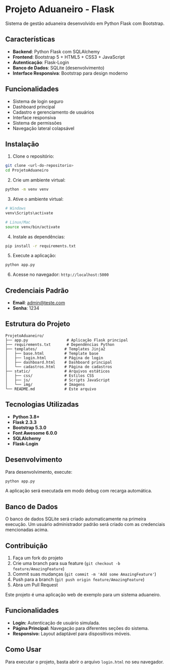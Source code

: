 # Projeto Aduaneiro - Flask

Sistema de gestão aduaneira desenvolvido em Python Flask com Bootstrap.

## Características

- **Backend**: Python Flask com SQLAlchemy
- **Frontend**: Bootstrap 5 + HTML5 + CSS3 + JavaScript
- **Autenticação**: Flask-Login
- **Banco de Dados**: SQLite (desenvolvimento)
- **Interface Responsiva**: Bootstrap para design moderno

## Funcionalidades

- Sistema de login seguro
- Dashboard principal
- Cadastro e gerenciamento de usuários
- Interface responsiva
- Sistema de permissões
- Navegação lateral colapsável

## Instalação

1. Clone o repositório:
```bash
git clone <url-do-repositorio>
cd ProjetoAduaneiro
```

2. Crie um ambiente virtual:
```bash
python -m venv venv
```

3. Ative o ambiente virtual:
```bash
# Windows
venv\Scripts\activate

# Linux/Mac
source venv/bin/activate
```

4. Instale as dependências:
```bash
pip install -r requirements.txt
```

5. Execute a aplicação:
```bash
python app.py
```

6. Acesse no navegador: `http://localhost:5000`

## Credenciais Padrão

- **Email**: admin@teste.com
- **Senha**: 1234

## Estrutura do Projeto

```
ProjetoAduaneiro/
├── app.py                 # Aplicação Flask principal
├── requirements.txt       # Dependências Python
├── templates/            # Templates Jinja2
│   ├── base.html         # Template base
│   ├── login.html        # Página de login
│   ├── dashboard.html    # Dashboard principal
│   └── cadastros.html    # Página de cadastros
├── static/               # Arquivos estáticos
│   ├── css/              # Estilos CSS
│   ├── js/               # Scripts JavaScript
│   └── img/              # Imagens
└── README.md             # Este arquivo
```

## Tecnologias Utilizadas

- **Python 3.8+**
- **Flask 2.3.3**
- **Bootstrap 5.3.0**
- **Font Awesome 6.0.0**
- **SQLAlchemy**
- **Flask-Login**

## Desenvolvimento

Para desenvolvimento, execute:
```bash
python app.py
```

A aplicação será executada em modo debug com recarga automática.

## Banco de Dados

O banco de dados SQLite será criado automaticamente na primeira execução. Um usuário administrador padrão será criado com as credenciais mencionadas acima.

## Contribuição

1. Faça um fork do projeto
2. Crie uma branch para sua feature (`git checkout -b feature/AmazingFeature`)
3. Commit suas mudanças (`git commit -m 'Add some AmazingFeature'`)
4. Push para a branch (`git push origin feature/AmazingFeature`)
5. Abra um Pull Request

Este projeto é uma aplicação web de exemplo para um sistema aduaneiro.

## Funcionalidades
- **Login:** Autenticação de usuário simulada.
- **Página Principal:** Navegação para diferentes seções do sistema.
- **Responsivo:** Layout adaptável para dispositivos móveis.

## Como Usar
Para executar o projeto, basta abrir o arquivo `login.html` no seu navegador.